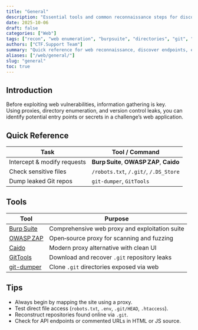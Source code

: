 ```yaml
---
title: "General"
description: "Essential tools and common reconnaissance steps for discovering web vulnerabilities in CTF challenges."
date: 2025-10-06
draft: false
categories: ["Web"]
tags: ["recon", "web enumeration", "burpsuite", "directories", "git", "ctf"]
authors: ["CTF.Support Team"]
summary: "Quick reference for web reconnaissance, discover endpoints, exposed files, and hidden repositories using proxies and scanners."
aliases: ["/web/general/"]
slug: "general"
toc: true
---
```


## Introduction

Before exploiting web vulnerabilities, information gathering is key.  
Using proxies, directory enumeration, and version control leaks, you can identify potential entry points or secrets in a challenge’s web application.

## Quick Reference

| Task                        | Tool / Command                           |
|-----------------------------|------------------------------------------|
| Intercept & modify requests | **Burp Suite**, **OWASP ZAP**, **Caido** |
| Check sensitive files       | `/robots.txt`, `/.git/`, `/.DS_Store`    |
| Dump leaked Git repos       | `git-dumper`, `GitTools`                 |

## Tools

| Tool                                                  | Purpose                                        |
|-------------------------------------------------------|------------------------------------------------|
| [Burp Suite](https://portswigger.net/burp)            | Comprehensive web proxy and exploitation suite |
| [OWASP ZAP](https://www.zaproxy.org/)                 | Open‑source proxy for scanning and fuzzing     |
| [Caido](https://www.caido.io/)                        | Modern proxy alternative with clean UI         |
| [GitTools](https://github.com/internetwache/GitTools) | Download and recover `.git` repository leaks   |
| [git-dumper](https://github.com/arthaud/git-dumper)   | Clone `.git` directories exposed via web       |

## Tips

- Always begin by mapping the site using a proxy.  
- Test direct file access (`robots.txt`, `.env`, `.git/HEAD`, `.htaccess`).  
- Reconstruct repositories found online via `.git`.  
- Check for API endpoints or commented URLs in HTML or JS source.
